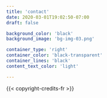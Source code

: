 ```yaml
---
title: 'contact'
date: 2020-03-01T19:02:50-07:00
draft: false

background_color: 'black'
background_image: 'bg-img-03.png'

container_type: 'right'
container_color: 'black-transparent'
container_lines: 'black'
content_text_color: 'light'

---
```



{{< copyright-credits-fr >}}
